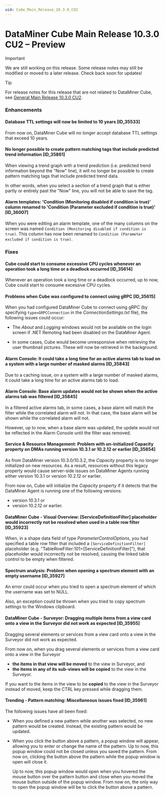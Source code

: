 ```yaml
---
uid: Cube_Main_Release_10.3.0_CU2
---
```


# DataMiner Cube Main Release 10.3.0 CU2 – Preview

> [!IMPORTANT]
> We are still working on this release. Some release notes may still be modified or moved to a later release. Check back soon for updates!

> [!TIP]
> For release notes for this release that are not related to DataMiner Cube, see [General Main Release 10.3.0 CU2](xref:General_Main_Release_10.3.0_CU2).

### Enhancements

#### Database TTL settings will now be limited to 10 years [ID_35533]

<!-- MR 10.2.0 [CU14]/10.3.0 [CU2] - FR 10.3.4 -->

From now on, DataMiner Cube will no longer accept database TTL settings that exceed 10 years.

#### No longer possible to create pattern matching tags that include predicted trend information [ID_35861]

<!-- MR 10.3.0 [CU2] - FR 10.3.5 -->

When viewing a trend graph with a trend prediction (i.e. predicted trend information beyond the "Now" line), it will no longer be possible to create pattern matching tags that include predicted trend data.

In other words, when you select a section of a trend graph that is either partly or entirely past the "Now" line, you will not be able to save the tag.

#### Alarm templates: 'Condition (Monitoring disabled if condition is true)' column renamed to 'Condition (Parameter excluded if condition is true)' [ID_36007]

<!-- MR 10.2.0 [CU14]/10.3.0 [CU2] - FR 10.3.5 -->

When you were editing an alarm template, one of the many columns on the screen was named `Condition (Monitoring disabled if condition is true)`. This column has now been renamed to `Condition (Parameter excluded if condition is true)`.

### Fixes

#### Cube could start to consume excessive CPU cycles whenever an operation took a long time or a deadlock occurred [ID_35614]

<!-- MR 10.3.0 [CU2] - FR 10.3.5 -->

Whenever an operation took a long time or a deadlock occurred, up to now, Cube could start to consume excessive CPU cycles.

#### Problems when Cube was configured to connect using gRPC [ID_35615]

<!-- MR 10.3.0 [CU2] - FR 10.3.5 -->

When you had configured DataMiner Cube to connect using gRPC (by specifying `type=GRPCConnection` in the *ConnectionSettings.txt* file), the following issues could occur:

- The *About* and *Logging* windows would not be available on the login screen if .NET Remoting had been disabled on the DataMiner Agent.

- In some cases, Cube would become unresponsive when retrieving the user thumbnail pictures. These will now be retrieved in the background.

#### Alarm Console: It could take a long time for an active alarms tab to load on a system with a large number of masked alarms [ID_35843]

<!-- MR 10.2.0 [CU14]/10.3.0 [CU2] - FR 10.3.5 -->

Due to a caching issue, on a system with a large number of masked alarms, it could take a long time for an active alarms tab to load.

#### Alarm Console: Base alarm updates would not be shown when the active alarms tab was filtered [ID_35845]

<!-- MR 10.2.0 [CU14]/10.3.0 [CU2] - FR 10.3.5 -->

In a filtered active alarms tab, in some cases, a base alarm will match the filter while the correlated alarm will not. In that case, the base alarm will be shown while the correlated alarm will not.

However, up to now, when a base alarm was updated, the update would not be reflected in the Alarm Console until the filter was removed.

#### Service & Resource Management: Problem with un-initialized Capacity property on DMAs running version 10.3.1 or 10.2.12 or earlier [ID_35854]

<!-- MR 10.3.0 [CU2] - FR 10.3.2 [CU1] -->

As from DataMiner version 10.3.0/10.3.2, the *Capacity* property is no longer initialized on new resources. As a result, resources without this legacy property would cause server-side issues on DataMiner Agents running either version 10.3.1 or version 10.2.12 or earlier.

From now on, Cube will initialize the *Capacity* property if it detects that the DataMiner Agent is running one of the following versions:

- version 10.3.1 or
- version 10.2.12 or earlier.

#### DataMiner Cube - Visual Overview: [ServiceDefinitionFilter] placeholder would incorrectly not be resolved when used in a table row filter [ID_35923]

<!-- MR 10.2.0 [CU14]/10.3.0 [CU2] - FR 10.3.5 -->

When, in a shape data field of type *ParameterControlOptions*, you had specified a table row filter that included a `[ServiceDefinitionFilter]` placeholder (e.g. "TableRowFilter:101=[ServiceDefinitionFilter]"), that placeholder would incorrectly not be resolved, causing the linked table control to be empty when filtered.

#### Spectrum analysis: Problem when opening a spectrum element with an empty username [ID_35927]

<!-- MR 10.2.0 [CU14]/10.3.0 [CU2] - FR 10.3.5 -->

An error could occur when you tried to open a spectrum element of which the username was set to NULL.

Also, an exception could be thrown when you tried to copy spectrum settings to the Windows clipboard.

#### DataMiner Cube - Surveyor: Dragging multiple items from a view card onto a view in the Surveyor did not work as expected [ID_35955]

<!-- MR 10.2.0 [CU14]/10.3.0 [CU2] - FR 10.3.5 -->

Dragging several elements or services from a view card onto a view in the Surveyor did not work as expected.

From now on, when you drag several elements or services from a view card onto a view in the Surveyor

- **the items in that view will be moved** to the view in Surveyor, and
- **the items in any of its sub-views will be copied** to the view in the Surveyor.

If you want to the items in the view to be **copied** to the view in the Surveyor instead of moved, keep the CTRL key pressed while dragging them.

#### Trending - Pattern matching: Miscellaneous issues fixed [ID_35961]

<!-- MR 10.3.0 [CU2] - FR 10.3.5 -->

The following issues have all been fixed:

- When you defined a new pattern while another was selected, no new pattern would be created. Instead, the existing pattern would be updated.

- When you click the button above a pattern, a popup window will appear, allowing you to enter or change the name of the pattern. Up to now, this popup window could not be closed unless you saved the pattern. From now on, clicking the button above the pattern while the popup window is open will close it.

  Up to now, this popup window would open when you hovered the mouse button over the pattern button and close when you moved the mouse button outside of the popup window. From now on, the only way to open the popup window will be to click the button above a pattern.
